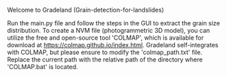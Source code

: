 Welcome to Gradeland (Grain-detection-for-landslides)

Run the main.py file and follow  the steps in the GUI to extract the grain size
distribution. To create a  NVM file (photogrammetric 3D model), you can utilize
the free and  open-source  tool 'COLMAP', which  is available  for  download at
https://colmap.github.io/index.html. Gradeland self-integrates with COLMAP, but
please ensure to  modify the 'colmap_path.txt' file. Replace the  current  path
with the relative path of the directory where 'COLMAP.bat' is located.
